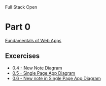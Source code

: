 Full Stack Open
# Part 0
[Fundamentals of Web Apps](./notes/0_fundamentals_of_web_apps.md)
## Excercises
- [0.4 - New Note Diagram](./exercises/part0/04.md)
- [0.5 - Single Page App Diagram](./exercises/part0/05.md)
- [0.6 - New note in Single Page App Diagram](./exercises/part0/06.md)


